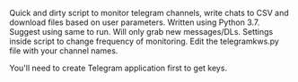 Quick and dirty script to monitor telegram channels, write chats to CSV and download files based on user parameters. Written using Python 3.7. Suggest using same to run.
Will only grab new messages/DLs.
Settings inside script to change frequency of monitoring.
Edit the telegramkws.py file with your channel names.

You'll need to create Telegram application first to get keys.
